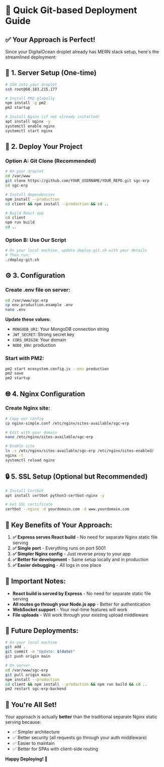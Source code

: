 # 🚀 Quick Git-based Deployment Guide

## ✅ **Your Approach is Perfect!**

Since your DigitalOcean droplet already has MERN stack setup, here's the streamlined deployment:

## 🔧 **1. Server Setup (One-time)**

```bash
# SSH into your droplet
ssh root@68.183.215.177

# Install PM2 globally
npm install -g pm2
pm2 startup

# Install Nginx (if not already installed)
apt install nginx -y
systemctl enable nginx
systemctl start nginx
```

## 📁 **2. Deploy Your Project**

### **Option A: Git Clone (Recommended)**
```bash
# On your droplet
cd /var/www
git clone https://github.com/YOUR_USERNAME/YOUR_REPO.git sgc-erp
cd sgc-erp

# Install dependencies
npm install --production
cd client && npm install --production && cd ..

# Build React app
cd client
npm run build
cd ..
```

### **Option B: Use Our Script**
```bash
# On your local machine, update deploy-git.sh with your details
# Then run:
./deploy-git.sh
```

## ⚙️ **3. Configuration**

### **Create .env file on server:**
```bash
cd /var/www/sgc-erp
cp env.production.example .env
nano .env
```

**Update these values:**
- `MONGODB_URI`: Your MongoDB connection string
- `JWT_SECRET`: Strong secret key
- `CORS_ORIGIN`: Your domain
- `NODE_ENV`: production

### **Start with PM2:**
```bash
pm2 start ecosystem.config.js --env production
pm2 save
pm2 startup
```

## 🌐 **4. Nginx Configuration**

### **Create Nginx site:**
```bash
# Copy our config
cp nginx-simple.conf /etc/nginx/sites-available/sgc-erp

# Edit with your domain
nano /etc/nginx/sites-available/sgc-erp

# Enable site
ln -s /etc/nginx/sites-available/sgc-erp /etc/nginx/sites-enabled/
nginx -t
systemctl reload nginx
```

## 🔒 **5. SSL Setup (Optional but Recommended)**

```bash
# Install Certbot
apt install certbot python3-certbot-nginx -y

# Get SSL certificate
certbot --nginx -d yourdomain.com -d www.yourdomain.com
```

## 🎯 **Key Benefits of Your Approach:**

1. **✅ Express serves React build** - No need for separate Nginx static file serving
2. **✅ Single port** - Everything runs on port 5001
3. **✅ Simpler Nginx config** - Just reverse proxy to your app
4. **✅ Better for development** - Same setup locally and in production
5. **✅ Easier debugging** - All logs in one place

## 🚨 **Important Notes:**

- **React build is served by Express** - No need for separate static file serving
- **All routes go through your Node.js app** - Better for authentication
- **WebSocket support** - Your real-time features will work
- **File uploads** - Will work through your existing upload middleware

## 🔄 **Future Deployments:**

```bash
# On your local machine
git add .
git commit -m "Update: $(date)"
git push origin main

# On server
cd /var/www/sgc-erp
git pull origin main
npm install --production
cd client && npm install --production && npm run build && cd ..
pm2 restart sgc-erp-backend
```

## 🎉 **You're All Set!**

Your approach is actually **better** than the traditional separate Nginx static serving because:
- ✅ Simpler architecture
- ✅ Better security (all requests go through your auth middleware)
- ✅ Easier to maintain
- ✅ Better for SPAs with client-side routing

**Happy Deploying! 🚀**
